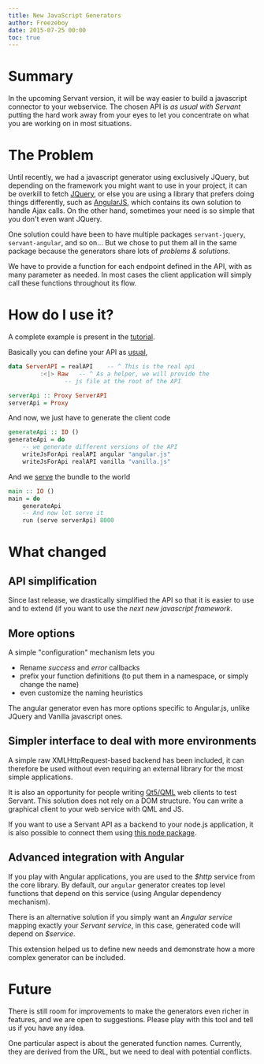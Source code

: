 ```yaml
---
title: New JavaScript Generators
author: Freezeboy
date: 2015-07-25 00:00
toc: true
---
```


# Summary

In the upcoming Servant version, it will be way easier to build a javascript
connector to your webservice. The chosen API is *as usual with Servant*
putting the hard work away from your eyes to let you concentrate on what you are
working on in most situations.

# The Problem

Until recently, we had a javascript generator using exclusively
JQuery, but depending on the framework you might want to use in your project,
it can be overkill to fetch [JQuery](http://jquery.org), or else you are using
a library that prefers doing things differently, such as 
[AngularJS](http://angular.io), which contains its own solution to handle
Ajax calls. On the other hand, sometimes your need is so simple that you don't even want JQuery.

One solution could have been to have multiple packages `servant-jquery`,
`servant-angular`, and so on... But we chose to put them all in the same
package because the generators share lots of *problems & solutions*.

We have to provide a function for each endpoint defined in the API, with as many
parameter as needed. In most cases the client application will simply call
these functions throughout its flow.

# How do I use it?

A complete example is present in the [tutorial](/tutorial/javascript.html).

Basically you can define your API as [usual](/tutorial/api-type.html),
``` haskell
data ServerAPI = realAPI    -- ^ This is the real api 
		 :<|> Raw   -- ^ As a helper, we will provide the
			    -- js file at the root of the API

serverApi :: Proxy ServerAPI
serverApi = Proxy
```

And now, we just have to generate the client code
``` haskell
generateApi :: IO ()
generateApi = do
	-- we generate different versions of the API
	writeJsForApi realAPI angular "angular.js"
	writeJsForApi realAPI vanilla "vanilla.js"
```

And we [serve](/tutorial/server.html) the bundle to the world
``` haskell
main :: IO ()
main = do
	generateApi
	-- And now let serve it
	run (serve serverApi) 8000
```

# What changed

## API simplification

Since last release, we drastically simplified the API so that it is easier
to use and to extend (if you want to use the *next new javascript framework*.

## More options

A simple "configuration" mechanism lets you

- Rename *success* and *error* callbacks
- prefix your function definitions (to put them in a namespace, or simply
change the name)
- even customize the naming heuristics

The angular generator even has more options specific to Angular.js, unlike JQuery
and Vanilla javascript ones.

## Simpler interface to deal with more environments

A simple raw XMLHttpRequest-based backend has been included, it can therefore
be used without even requiring an external library for the most simple applications.

It is also an opportunity for people writing [Qt5/QML](http://doc.qt.io/qt-5/qmlapplications.html)
web clients to test Servant. This solution does not rely on a DOM structure.
You can write a graphical client to your web service with QML and JS.

If you want to use a Servant API as a backend to your node.js application, it is
also possible to connect them using
[this node package](https://www.npmjs.com/package/xmlhttprequest).

## Advanced integration with Angular

If you play with Angular applications, you are used to the *$http* service from
the core library. By default, our `angular` generator creates top level functions
that depend on this service (using Angular dependency mechanism).

There is an alternative solution if you simply want an _Angular service_ mapping
exactly your _Servant service_, in this case, generated code will depend on
*$service*.

This extension helped us to define new needs and demonstrate how a more complex
generator can be included.

# Future

There is still room for improvements to make the generators even richer in
features, and we are open to suggestions. Please play with this tool and tell
us if you have any idea.

One particular aspect is about the generated function names. Currently,
they are derived from the URL, but we need to deal with potential conflicts.
